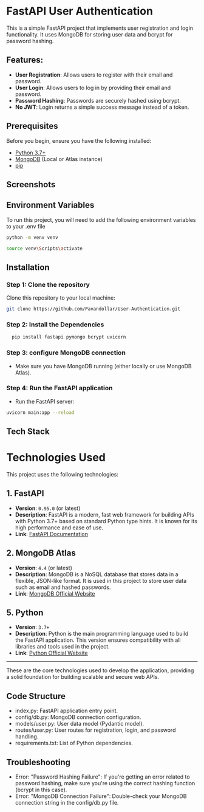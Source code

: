 

# FastAPI User Authentication

This is a simple FastAPI project that implements user registration and login functionality. It uses MongoDB for storing user data and bcrypt for password hashing.

## Features:
- **User Registration**: Allows users to register with their email and password.
- **User Login**: Allows users to log in by providing their email and password.
- **Password Hashing**: Passwords are securely hashed using bcrypt.
- **No JWT**: Login returns a simple success message instead of a token.

## Prerequisites

Before you begin, ensure you have the following installed:
- [Python 3.7+](https://www.python.org/downloads/)
- [MongoDB](https://www.mongodb.com/try/download/community) (Local or Atlas instance)
- [pip](https://pip.pypa.io/en/stable/)
## Screenshots



## Environment Variables

To run this project, you will need to add the following environment variables to your .env file

```bash
python -m venv venv
```

```bash
source venv\Scripts\activate
```


## Installation


### Step 1: Clone the repository

Clone this repository to your local machine:

```bash
git clone https://github.com/Pavandollar/User-Authentication.git

```
  
### Step 2: Install the Dependencies

```bash
  pip install fastapi pymongo bcrypt uvicorn
```

### Step 3: configure MongoDB connection

- Make sure you have MongoDB running (either locally or use MongoDB Atlas).


### Step 4:  Run the FastAPI application

- Run the FastAPI server:

```bash
uvicorn main:app --reload
```




## Tech Stack

# Technologies Used

This project uses the following technologies:

## 1. **FastAPI** 
- **Version**: `0.95.0` (or latest)
- **Description**: FastAPI is a modern, fast web framework for building APIs with Python 3.7+ based on standard Python type hints. It is known for its high performance and ease of use.
- **Link**: [FastAPI Documentation](https://fastapi.tiangolo.com/)

## 2. **MongoDB Atlas**
- **Version**: `4.4` (or latest)
- **Description**: MongoDB is a NoSQL database that stores data in a flexible, JSON-like format. It is used in this project to store user data such as email and hashed passwords.
- **Link**: [MongoDB Official Website](https://www.mongodb.com/)



## 5. **Python**
- **Version**: `3.7+`
- **Description**: Python is the main programming language used to build the FastAPI application. This version ensures compatibility with all libraries and tools used in the project.
- **Link**: [Python Official Website](https://www.python.org/)

---

These are the core technologies used to develop the application, providing a solid foundation for building scalable and secure web APIs.




## Code Structure
- index.py: FastAPI application entry point.
- config/db.py: MongoDB connection configuration.
- models/user.py: User data model (Pydantic model).
- routes/user.py: User routes for registration, login, and password handling.
- requirements.txt: List of Python dependencies.


## Troubleshooting


- Error: "Password Hashing Failure": If you're getting an error related to password hashing, make sure you're using the correct hashing function (bcrypt in this case).
- Error: "MongoDB Connection Failure": Double-check your MongoDB connection string in the config/db.py file.
